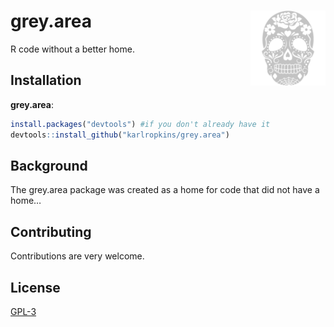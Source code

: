 
<!-- README.md is generated from README.Rmd. Please edit that file -->

# grey.area <img src="man/figures/logo.png" align="right" alt="" width="120" />

<!-- badges: start -->
<!-- badges: end -->

R code without a better home.

## Installation

**grey.area**:

``` r
install.packages("devtools") #if you don't already have it
devtools::install_github("karlropkins/grey.area")
```

## Background

The grey.area package was created as a home for code that did not have a
home…

## Contributing

Contributions are very welcome.

## License

[GPL-3](https://www.r-project.org/Licenses/GPL-3)
